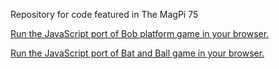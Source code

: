 Repository for code featured in The MagPi 75

[Run the JavaScript port of Bob platform game in your browser.](https://thisarray.github.io/magpi-issue75/)

[Run the JavaScript port of Bat and Ball game in your browser.](https://thisarray.github.io/magpi-issue75/bat-and-ball.html)
